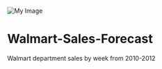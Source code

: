 ![My Image](Image%20Graphs/Drug%20Regimen%20Bar%20Chart.png?raw=true)
# Walmart-Sales-Forecast
Walmart department sales by week from 2010-2012
